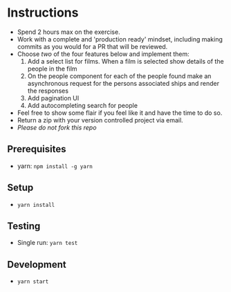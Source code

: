 # Instructions

- Spend 2 hours max on the exercise.
- Work with a complete and 'production ready' mindset, including making commits as you would for a PR that will be reviewed.
- Choose *two* of the four features below and implement them:
  1. Add a select list for films.  When a film is selected show details of the people in the film
  1. On the people component for each of the people found make an asynchronous request for the persons associated ships and render the responses
  1. Add pagination UI
  1. Add autocompleting search for people
- Feel free to show some flair if you feel like it and have the time to do so.
- Return a zip with your version controlled project via email.
- _Please do not fork this repo_

## Prerequisites

- yarn: `npm install -g yarn`

## Setup

- `yarn install`

## Testing

- Single run: `yarn test`

## Development

- `yarn start`
